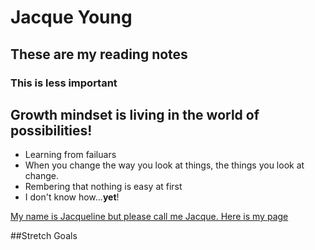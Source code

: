 # Jacque Young
## These are my reading notes
### This is less important

## Growth mindset is living in the world of possibilities!
- Learning from failuars
- When you change the way you look at things, the things you look at change. 
- Rembering that nothing is easy at first
- I don't know how...**yet**!

[My name is Jacqueline but please call me Jacque.  Here is my page](https://jyoung7834.github.io/reading-notes/)

##Stretch Goals
